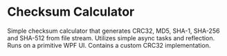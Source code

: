 # Checksum Calculator

Simple checksum calculator that generates CRC32, MD5, SHA-1, SHA-256 and SHA-512 from file stream. Utilizes simple async tasks and reflection. Runs on a primitive WPF UI. Contains a custom CRC32 implementation.
